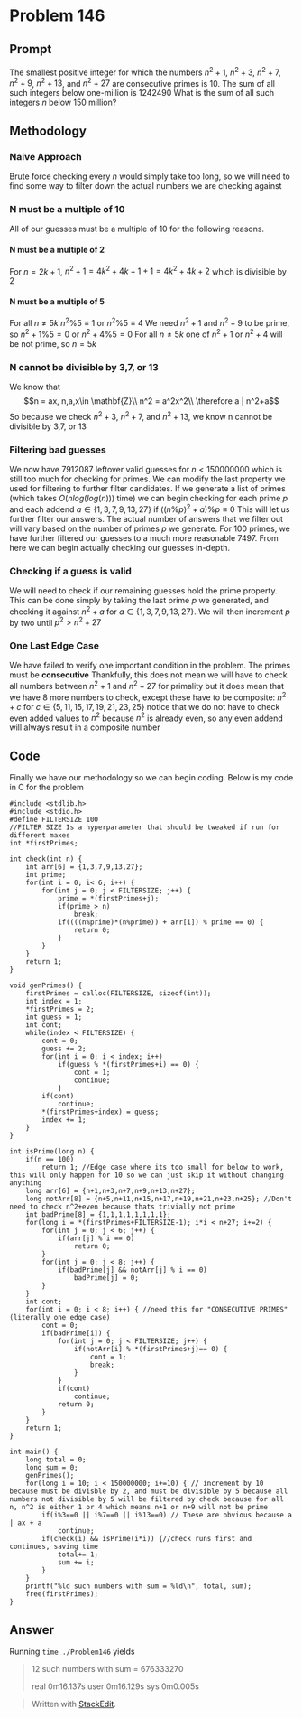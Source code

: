 ﻿# Problem 146	
## Prompt
The smallest positive integer for which the numbers $n^2+1$, $n^2+3$, $n^2+7$, $n^2+9$, $n^2+13$, and $n^2+27$ are consecutive primes is $10$. The sum of all such integers below one-million is $1242490$
What is the sum of all such integers $n$ below $150$ million?
## Methodology
### Naive Approach
Brute force checking every $n$ would simply take too long, so we will need to find some way to filter down the actual numbers we are checking against
### N must be a multiple of 10
All of our guesses must be a multiple of 10 for the following reasons.
#### N must be a multiple of 2
For $n = 2k+1$, $n^2+1 = 4k^2+4k+1+1 = 4k^2+4k+2$ which is divisible by $2$
#### N must be a multiple of 5
For all $n\neq 5k$ $n^2 \% 5\equiv 1$ or $n^2 \% 5 \equiv 4$ 
We need $n^2+1$ and $n^2+9$ to be prime, so $n^2+1 \% 5 = 0$ or $n^2 + 4 \% 5 = 0$
For all $n\neq 5k$ one of $n^2+1$ or $n^2+4$ will be not prime, so $n=5k$
### N cannot be divisible by 3,7, or 13
We know that 
$$n = ax, n,a,x\in \mathbf{Z}\\
n^2 = a^2x^2\\
\therefore a | n^2+a$$
So because we check $n^2+3$, $n^2+7$, and $n^2+13$, we know n cannot be divisible by $3$,$7$, or $13$
### Filtering bad guesses
We now have $7912087$ leftover valid guesses for $n < 150000000$ which is still too much for checking for primes. We can modify the last property we used for filtering to further filter candidates. If we generate a list of primes (which takes $O(nlog(log(n)))$ time) we can begin checking for each prime $p$ and each addend $a \in \{1,3,7,9,13,27\}$  if $((n\%p)^2 +a) \% p\equiv 0$
This will let us further filter our answers. The actual number of answers that we filter out will vary based on the number of primes $p$ we generate. For $100$ primes, we have further filtered our guesses to a much more reasonable $7497$. From here we can begin actually checking our guesses in-depth.
### Checking if a guess is valid
We will need to check if our remaining guesses hold the prime property. This can be done simply by taking the last prime $p$ we generated, and checking it against $n^2+a$ for $a\in\{1,3,7,9,13,27\}$. We will then increment $p$ by two until $p^2 > n^2+27$
### One Last Edge Case
We have failed to verify one important condition in the problem. The primes must be **consecutive**
Thankfully, this does not mean we will have to check all numbers between $n^2+1$ and $n^2+27$ for primality but it does mean that we have 8 more numbers to check, except these have to be composite: $n^2+c$ for $c \in \{5,11,15,17,19,21,23,25\}$ notice that we do not have to check even added values to $n^2$ because $n^2$ is already even, so any even addend will always result in a composite number
## Code
Finally we have our methodology so we can begin coding. Below is my code in C for the problem 

    #include <stdlib.h>
	#include <stdio.h>
	#define FILTERSIZE 100
	//FILTER SIZE Is a hyperparameter that should be tweaked if run for different maxes
	int *firstPrimes;

	int check(int n) {
		int arr[6] = {1,3,7,9,13,27};
		int prime;
		for(int i = 0; i< 6; i++) {
			for(int j = 0; j < FILTERSIZE; j++) {
				prime = *(firstPrimes+j);
				if(prime > n)
					break;
				if((((n%prime)*(n%prime)) + arr[i]) % prime == 0) {
					return 0;
				}
			}
		}
		return 1;
	}

	void genPrimes() {
		firstPrimes = calloc(FILTERSIZE, sizeof(int));
		int index = 1;
		*firstPrimes = 2;
		int guess = 1;
		int cont;
		while(index < FILTERSIZE) {
			cont = 0;
			guess += 2;
			for(int i = 0; i < index; i++)
				if(guess % *(firstPrimes+i) == 0) {
					cont = 1;
					continue;
				}
			if(cont)
				continue;
			*(firstPrimes+index) = guess;
			index += 1;
		}
	}

	int isPrime(long n) {
		if(n == 100)
			return 1; //Edge case where its too small for below to work, this will only happen for 10 so we can just skip it without changing anything
		long arr[6] = {n+1,n+3,n+7,n+9,n+13,n+27};
		long notArr[8] = {n+5,n+11,n+15,n+17,n+19,n+21,n+23,n+25}; //Don't need to check n^2+even because thats trivially not prime
		int badPrime[8] = {1,1,1,1,1,1,1,1};
		for(long i = *(firstPrimes+FILTERSIZE-1); i*i < n+27; i+=2) {
			for(int j = 0; j < 6; j++) {
				if(arr[j] % i == 0)
					return 0;
			}
			for(int j = 0; j < 8; j++) {
				if(badPrime[j] && notArr[j] % i == 0)
					badPrime[j] = 0;
			}
		}	
		int cont;
		for(int i = 0; i < 8; i++) { //need this for "CONSECUTIVE PRIMES" (literally one edge case)
			cont = 0;
			if(badPrime[i]) {
				for(int j = 0; j < FILTERSIZE; j++) {
					if(notArr[i] % *(firstPrimes+j)== 0) {
						cont = 1;
						break;
					}
				}
				if(cont)
					continue;
				return 0;
			}
		}
		return 1;
	}

	int main() {
		long total = 0;
		long sum = 0;
		genPrimes();
		for(long i = 10; i < 150000000; i+=10) { // increment by 10 because must be divisble by 2, and must be divisible by 5 because all numbers not divisible by 5 will be filtered by check because for all n, n^2 is either 1 or 4 which means n+1 or n+9 will not be prime
			if(i%3==0 || i%7==0 || i%13==0) // These are obvious because a | ax + a
				continue;
			if(check(i) && isPrime(i*i)) {//check runs first and continues, saving time
				total+= 1;
				sum += i;
			}
		}
		printf("%ld such numbers with sum = %ld\n", total, sum); 
		free(firstPrimes);
	}
## Answer
Running `time ./Problem146` yields
> 12 such numbers with sum = 676333270
>
> real	0m16.137s
user	0m16.129s
sys	0m0.005s
 

> Written with [StackEdit](https://stackedit.io/).

